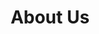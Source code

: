 ---
layout: page
title: About Us
#background_style: bg-info
background_image: url('assets/img/bg-masthead.jpeg')
# Add a link to the the top menu
menus:
  header:
    title: Links
    weight: 2

sections:
- type: paragraph.html
  classes: mt-10 pb-5
  text: >
    <h3>Who We Are</h3>
    Holding corporate insurance licences in British Columbia and Alberta, Duke Montane Financial Inc. is the company established in 2014 through which the succession of insurance-held business is organized from father to son (Jim Duke to Jaymes [Jay] Duke).
    
    
    Through working with Jim, clients have been met with an aptitude that can deliver exceptional results, accompanied by a care to go the extra mile nourished through decades of experience, building a practice of estate planning, investing, accounting and tax planning.
    
    
    Jay is keen to provide continuation in specialized areas outlined on this site and help you grab hold of your family’s dreams – and keep them going!
- type: split.html
  section_id: about-us
  classes: my-10
  div_first: >
    <div class="pb-6">
      <img class="img-fluid w-100 rounded" src="./assets/img/jay.png" alt="Jaymes Duke">
      <div class="card mt-n7 mx-3">
        <div class="card-body text-center">
          <h4 class="mb-1">Jaymes Duke, B.A.</h4>
          <p class="font-size-1 mb-0">President, Duke Montane Financial Inc.</p>
        </div>
      </div>
    </div>
  div_second: >
    <p>I am a 2nd generation financial services professional, and made the commitment to specialize in 2012. I received a Bachelor of Arts in English with a minor in Philosophy in 2005 from The King’s University College in Edmonton, AB, where I also played ACAC basketball for 4 years. Since, I have had a breadth of experience in different settings: social service and management including working in the innercity of Edmonton with homeless youth, running a painting franchise, directing basketball camps, traveling the U.S. coaching with NBC Camps and PGC Basketball, serving at the college and university levels both as an assistant and head coach for 6 years, and instructing post-secondary elective courses for the sport of basketball at Trinity Western University.</p>
    <p>Many endeavors contributed to developing character and work ethic as I often worked multiple jobs simultaneously. I never shy away from learning, and as such, time as a line-cook alongside red seal chefs was an inspiration and good job over the years. I capped of my journey prior my career choice with a semester of graduate philosophy courses at TWU. While none of these really have anything to do with financial services, they were shaping my abilities, viewpoints, and continually stretched and challenged me.</p> 
    <p>I have worked closely with industry mentors and am passionate about what is otherwise boring analysis. As a father myself, and having worked with hundreds of retirees, I feel blessed to continually gain perspectives and wisdom in life from clients and industry peers.</p>
---